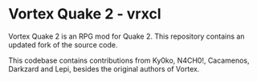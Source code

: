 Vortex Quake 2 - vrxcl
=====

Vortex Quake 2 is an RPG mod for Quake 2.
This repository contains an updated fork of the source code.

This codebase contains contributions from Ky0ko, N4CH0!, Cacamenos, Darkzard and Lepi, besides the original
authors of Vortex.